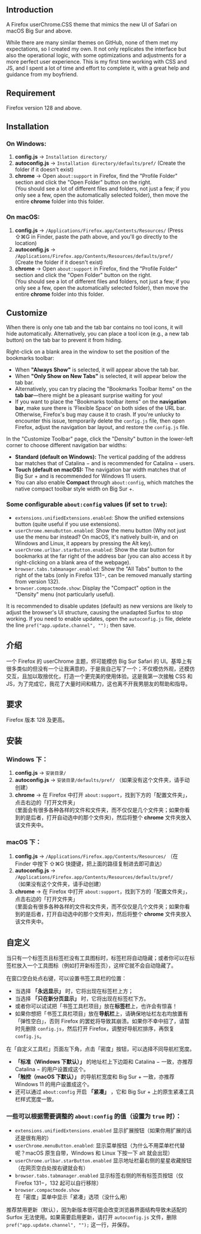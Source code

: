 ## Introduction
A Firefox userChrome.CSS theme that mimics the new UI of Safari on macOS Big Sur and above.

While there are many similar themes on GitHub, none of them met my expectations, so I created my own. It not only replicates the interface but also the operational logic, with some optimizations and adjustments for a more perfect user experience. This is my first time working with CSS and JS, and I spent a lot of time and effort to complete it, with a great help and guidance from my boyfriend.

## Requirement
Firefox version 128 and above.

## **Installation**

### **On Windows:**
1. **config.js** → `Installation directory/`
2. **autoconfig.js** → `Installation directory/defaults/pref/`
   (Create the folder if it doesn't exist)
3. **chrome** → Open `about:support` in Firefox, find the "Profile Folder" section and click the "Open Folder" button on the right.  
   (You should see a lot of different files and folders, not just a few; if you only see a few, open the automatically selected folder), then move the entire **chrome** folder into this folder.

### **On macOS:**
1. **config.js** → `/Applications/Firefox.app/Contents/Resources/`
   (Press ⇧⌘G in Finder, paste the path above, and you'll go directly to the location)
2. **autoconfig.js** → `/Applications/Firefox.app/Contents/Resources/defaults/pref/`  
   (Create the folder if it doesn't exist)
3. **chrome** → Open `about:support` in Firefox, find the "Profile Folder" section and click the "Open Folder" button on the right.  
   (You should see a lot of different files and folders, not just a few; if you only see a few, open the automatically selected folder), then move the entire **chrome** folder into this folder.

## **Customize**

When there is only one tab and the tab bar contains no tool icons, it will hide automatically. Alternatively, you can place a tool icon (e.g., a new tab button) on the tab bar to prevent it from hiding.

Right-click on a blank area in the window to set the position of the bookmarks toolbar:  
- When **"Always Show"** is selected, it will appear above the tab bar.  
- When **"Only Show on New Tabs"** is selected, it will appear below the tab bar.
- Alternatively, you can try placing the "Bookmarks Toolbar Items" on the **tab bar**—there might be a pleasant surprise waiting for you!
- If you want to place the "Bookmarks toolbar items" on the **navigation bar**, make sure there is 'Flexible Space' on both sides of the URL bar. Otherwise, Firefox's bug may cause it to crash. If you're unlucky to encounter this issue, temporarily delete the `config.js` file, then open Firefox, adjust the navigation bar layout, and restore the `config.js` file.

In the "Customize Toolbar" page, click the "Density" button in the lower-left corner to choose different navigation bar widths:  
- **Standard (default on Windows):** The vertical padding of the address bar matches that of Catalina − and is recommended for Catalina − users.  
- **Touch (default on macOS):** The navigation bar width matches that of Big Sur + and is recommended for Windows 11 users.  
- You can also enable **Compact** through `about:config`, which matches the native compact toolbar style width on Big Sur +.  

### Some configurable `about:config` values (if set to `true`):  
- `extensions.unifiedExtensions.enabled`: Show the unified extensions button (quite useful if you use extensions).  
- `userChrome.menuButton.enabled`: Show the menu button (Why not just use the menu bar instead? On macOS, it's natively built-in, and on Windows and Linux, it appears by pressing the Alt key).  
- `userChrome.urlbar.starButton.enabled`: Show the star button for bookmarks at the far right of the address bar (you can also access it by right-clicking on a blank area of the webpage).  
- `browser.tabs.tabmanager.enabled`: Show the "All Tabs" button to the right of the tabs (only in Firefox 131−, can be removed manually starting from version 132).  
- `browser.compactmode.show`: Display the "Compact" option in the "Density" menu (not particularly useful).  

It is recommended to disable updates (default) as new versions are likely to adjust the browser's UI structure, causing the unadapted Surfox to stop working. If you need to enable updates, open the `autoconfig.js` file, delete the line `pref("app.update.channel", "");` then save.

##

## **介绍**
一个 Firefox 的 userChrome 主题，侭可能模仿 Big Sur Safari 的 UI。基埠上有很多类似的但没有一个让我满意的，于是我自己写了一个；不仅模仿外观，还模仿交互，且加以取捨优化，打造一个更完美的使用体验。这是我第一次接触 CSS 和 JS，为了完成它，我花了大量时间和精力，这也离不开我男朋友的帮助和指导。

## **要求**
Firefox 版本 128 及更高。

## **安装**

### **Windows 下：**
1. **config.js** → `安装目录/`
2. **autoconfig.js** → `安装目录/defaults/pref/`
   （如果没有这个文件夹，请手动创建）
3. **chrome** → 在 Firefox 中打开 `about:support`，找到下方的「配置文件夹」，点击右边的「打开文件夹」  
   (里面会有很多各种各样的文件和文件夹，而不仅仅是几个文件夹；如果你看到的是后者，打开自动选中的那个文件夹)，然后将整个 **chrome** 文件夹放入该文件夹中。

### **macOS 下：**
1. **config.js** → `/Applications/Firefox.app/Contents/Resources/`
   （在 Finder 中按下 ⇧⌘G 快捷键，把上面的路径复制进去即可直达）
2. **autoconfig.js** → `/Applications/Firefox.app/Contents/Resources/defaults/pref/`  
   （如果没有这个文件夹，请手动创建）
3. **chrome** → 在 Firefox 中打开 `about:support`，找到下方的「配置文件夹」，点击右边的「打开文件夹」  
   (里面会有很多各种各样的文件和文件夹，而不仅仅是几个文件夹；如果你看到的是后者，打开自动选中的那个文件夹)，然后将整个 **chrome** 文件夹放入该文件夹中。

## **自定义**

当只有一个标签页且标签栏没有工具图标时，标签栏将自动隐藏；或者你可以在标签栏放入一个工具图标（例如打开新标签页），这样它就不会自动隐藏了。



在窗口空白处点右键，可以设置书签工具栏的位置：
- 当选择 **「永远显示」** 时，它将出现在标签栏上方；
- 当选择 **「只在新分页显示」** 时，它将出现在标签栏下方。
- 或者你可以试试把「书签工具栏项目」放在**标签栏**上，也许会有惊喜！
- 如果你想把「书签工具栏项目」放在**导航栏**上，请确保地址栏左右均放置有「弹性空白」，否则 Firefox 的罢虼将导致其崩溃。如果你不幸中招了，请暂时先删除 `config.js`，然后打开 Firefox，调整好导航栏排序，再恢复 `config.js`。

在「自定义工具栏」页面左下角，点击「密度」按钮，可以选择不同导航栏宽度。
- **「标准（Windows 下默认）」** 的地址栏上下边距和 Catalina − 一致，亦推荐 Catalina − 的用户设置成这个。
- **「触控（macOS 下默认）」** 的导航栏宽度和 Big Sur + 一致，亦推荐 Windows 11 的用户设置成这个。
- 还可以通过 `about:config` 开启 **「紧凑」** ，它和 Big Sur + 上的原生紧凑工具栏样式宽度一致。

### 一些可以根据需要调整的 `about:config` 的值（设置为 `true` 时）：
- `extensions.unifiedExtensions.enabled` 显示扩展按钮（如果你用扩展的话还是很有用的）
- `userChrome.menuButton.enabled`: 显示菜单按钮（为什么不用菜单栏代替呢？macOS 原生自带，Windows 和 Linux 下按一下 alt 就会出现）
- `userChrome.urlbar.starButton.enabled` 显示地址栏最右侧的星星收藏按钮（在网页空白处按右键就会有）
- `browser.tabs.tabmanager.enabled` 显示标签右侧的所有标签页按钮（仅 Firefox 131−，132 起可以自行移除）
- `browser.compactmode.show` 在「密度」菜单中显示「紧凑」选项（没什么用）

推荐禁用更新（默认），因为新版本很可能会改变浏览器界面结构导致未适配的 Surfox 无法使用。如果需要启用更新，请打开 `autoconfig.js` 文件，删除 `pref("app.update.channel", "");` 这一行，并保存。
